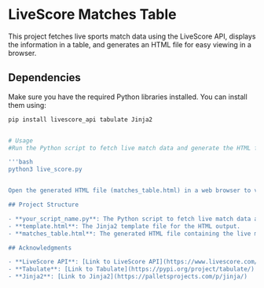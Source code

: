# LiveScore Matches Table

This project fetches live sports match data using the LiveScore API, displays the information in a table, and generates an HTML file for easy viewing in a browser.

## Dependencies

Make sure you have the required Python libraries installed. You can install them using:

```bash
pip install livescore_api tabulate Jinja2


# Usage
#Run the Python script to fetch live match data and generate the HTML file:

'''bash
python3 live_score.py


Open the generated HTML file (matches_table.html) in a web browser to view the live matches table.

## Project Structure

- **your_script_name.py**: The Python script to fetch live match data and generate the HTML file.
- **template.html**: The Jinja2 template file for the HTML output.
- **matches_table.html**: The generated HTML file containing the live matches table.

## Acknowledgments

- **LiveScore API**: [Link to LiveScore API](https://www.livescore.com/)
- **Tabulate**: [Link to Tabulate](https://pypi.org/project/tabulate/)
- **Jinja2**: [Link to Jinja2](https://palletsprojects.com/p/jinja/)
